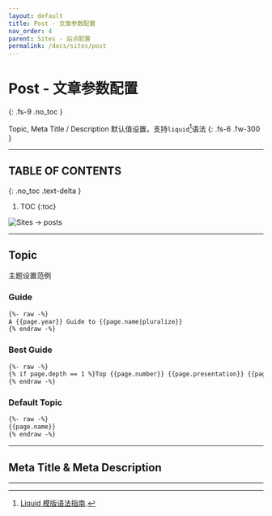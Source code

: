 ```yaml
---
layout: default
title: Post - 文章参数配置
nav_order: 4
parent: Sites - 站点配置
permalink: /docs/sites/post
---
```


# Post - 文章参数配置
{: .fs-9 .no_toc }

Topic, Meta Title / Description 默认值设置，支持`liquid`[^1]语法
{: .fs-6 .fw-300 }

---

## TABLE OF CONTENTS
{: .no_toc .text-delta }

1. TOC
{:toc}


![Sites -> posts]({{site.url}}{{site.baseurl}}/assets/images/sites/posts.png)

---

## Topic

主题设置范例

### Guide

```html
{%- raw -%}
A {{page.year}} Guide to {{page.name|pluralize}}
{% endraw -%}
```

### Best Guide

```html
{%- raw -%}
{% if page.depth == 1 %}Top {{page.number}} {{page.presentation}} {{page.year}}{% else %}{{page.name}} of {{page.year}}{% endif %}
{% endraw -%}
```

### Default Topic

```html
{%- raw -%}
{{page.name}}
{% endraw -%}
```

---

## Meta Title & Meta Description


---

[^1]: [Liquid 模版语法指南](https://shopify.github.io/liquid/basics/introduction/).